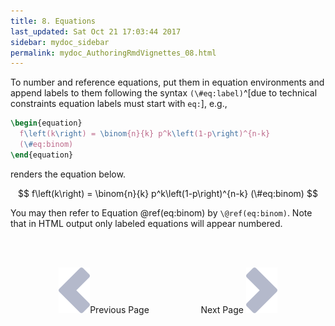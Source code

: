```yaml
---
title: 8. Equations
last_updated: Sat Oct 21 17:03:44 2017
sidebar: mydoc_sidebar
permalink: mydoc_AuthoringRmdVignettes_08.html
---
```


To number and reference equations, put them in equation environments and append labels to them following the syntax `(\#eq:label)`^[due to technical constraints equation labels must start with `eq:`], e.g.,

```latex
\begin{equation}
  f\left(k\right) = \binom{n}{k} p^k\left(1-p\right)^{n-k}
  (\#eq:binom)
\end{equation}
```
renders the equation below.

$$
  f\left(k\right) = \binom{n}{k} p^k\left(1-p\right)^{n-k}
  (\#eq:binom)
$$

You may then refer to Equation \@ref(eq:binom) by `\@ref(eq:binom)`. Note that in HTML output only labeled equations will appear numbered.


<br><br><center><a href="mydoc_AuthoringRmdVignettes_07.html"><img src="images/left_arrow.png" alt="Previous page."></a>Previous Page &nbsp; &nbsp; &nbsp; &nbsp; &nbsp; &nbsp; &nbsp; &nbsp; &nbsp; &nbsp; Next Page
<a href="mydoc_AuthoringRmdVignettes_09.html"><img src="images/right_arrow.png" alt="Next page."></a></center>
